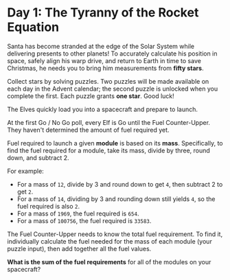 # Day 1: The Tyranny of the Rocket Equation
Santa has become stranded at the edge of the Solar System while delivering presents to other planets! To accurately 
calculate his position in space, safely align his warp drive, and return to Earth in time to save Christmas, he needs 
you to bring him measurements from **fifty stars**.

Collect stars by solving puzzles. Two puzzles will be made available on each day in the Advent calendar; the second 
puzzle is unlocked when you complete the first. Each puzzle grants **one star**. Good luck!

The Elves quickly load you into a spacecraft and prepare to launch.

At the first Go / No Go poll, every Elf is Go until the Fuel Counter-Upper. They haven't determined the amount of fuel 
required yet.

Fuel required to launch a given **module** is based on its **mass**. Specifically, to find the fuel required for a 
module, take its mass, divide by three, round down, and subtract 2.

For example:
* For a mass of `12`, divide by 3 and round down to get `4`, then subtract 2 to get `2`.
* For a mass of `14`, dividing by 3 and rounding down still yields `4`, so the fuel required is also `2`.
* For a mass of `1969`, the fuel required is `654`.
* For a mass of `100756`, the fuel required is `33583`.

The Fuel Counter-Upper needs to know the total fuel requirement. To find it, individually calculate the fuel needed for 
the mass of each module (your puzzle input), then add together all the fuel values.

**What is the sum of the fuel requirements** for all of the modules on your spacecraft?
